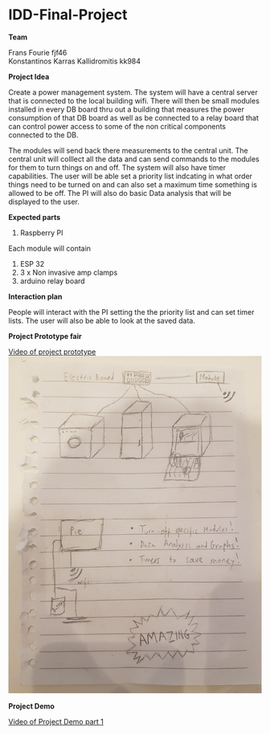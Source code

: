# IDD-Final-Project

**Team**

Frans Fourie fjf46 <br />
Konstantinos Karras Kallidromitis kk984

**Project Idea**

Create a power management system. The system will have a central server that is connected to the local building wifi. There will then be small modules installed in every DB board thru out a building that measures the power consumption of that DB board as well as be connected to a relay board that can control power access to some of the non critical components connected to the DB.

The modules will send back there measurements to the central unit. The central unit will colllect all the data and can send commands to the modules for them to turn things on and off. The system will also have timer capabilities. The user will be able set a priority list indcating in what order things need to be turned on and can also set a maximum time something is allowed to be off. The PI will also do basic Data analysis that will be displayed to the user.

**Expected parts**

1) Raspberry PI

Each module will contain

1) ESP 32
2) 3 x Non invasive amp clamps
3) arduino relay board

**Interaction plan**

People will interact with the PI setting the the priority list and can set timer lists. The user will also be able to look at the saved data.

**Project Prototype fair**

[Video of project prototype](https://youtu.be/rNbgpDsmD3E)<br />
![](Images/Project_Prototype_fair.jpeg)

**Project Demo**

[Video of Project Demo part 1](https://youtu.be/8neb27REIO8 )<br />


